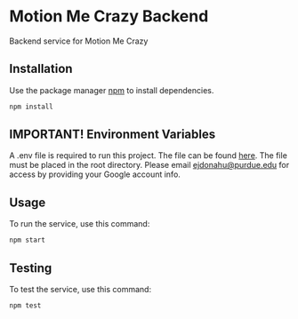 # Motion Me Crazy Backend

Backend service for Motion Me Crazy

## Installation

Use the package manager [npm](https://nodejs.org/en/download) to install dependencies.

```bash
npm install
```

## IMPORTANT! Environment Variables

A .env file is required to run this project. The file can be found [here](https://drive.google.com/file/d/1AKHicSnFOLt9uYW8OGQ_W42XWqBa6QEv/view?usp=sharing). The file must be placed in the root directory. Please email ejdonahu@purdue.edu for access by providing your Google account info.

## Usage

To run the service, use this command:

```bash
npm start
```

## Testing

To test the service, use this command:

```bash
npm test
```